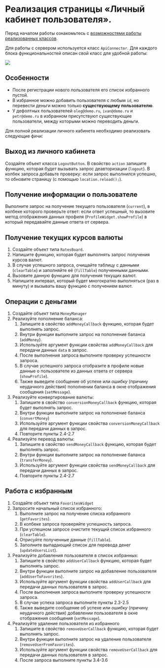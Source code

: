 # Реализация страницы «Личный кабинет пользователя».

Перед началом работы ознакомьтесь с [возможностями работы реализованных классов](./classes_description.md).

Для работы с сервером используется класс `ApiConnector`. Для каждого блока функциональностей описан свой класс для удобной работы:

![](./../img/markedhomepage.png)

## Особенности

- После регистрации нового пользователя его список избранного пустой.
- В избранное можно добавить пользователя с любым `id`, но перевести деньги можно только **существующему пользователю**.
- У дефолтных пользователей `oleg@demo.ru`, `ivan@demo.ru` и `petr@demo.ru` в избранном присутствуют существующие пользователи, между которыми можно переводить деньги.

Для полной реализации личного кабинета необходимо реализовать следующие фичи:

## Выход из личного кабинета

Создайте объект класса `LogoutButton`. В свойство `action` запишите функцию, которая будет вызывать запрос деавторизации (`logout`). В колбек запроса добавьте проверку: если запрос выполнился успешно, то обновите страницу (с помощью `location.reload();`).

## Получение информации о пользователе

Выполните запрос на получение текущего пользователя (`current`), в колбеке которого проверьте ответ: если ответ успешный, то вызовите метод отображения данных профиля (`ProfileWidget.showProfile`) в который передавайте данные ответа от сервера.

## Получение текущих курсов валюты

1. Создайте объект типа `RatesBoard`.
2. Напишите функцию, которая будет выполнять запрос получения курсов валют.
3. В случае успешного запроса, очищайте таблицу с данными (`clearTable`) и заполняйте её (`fillTable`) полученными данными.
4. Вызовите данную функцию для получения текущих валют.
5. Напишите интервал, который будет многократно выполняться (раз в минуту) и вызывать вашу функцию с получением валют.

## Операции с деньгами

1. Создайте объект типа `MoneyManager`
2. Реализуйте пополнение баланса:
   1. Запишите в свойство `addMoneyCallback` функцию, которая будет выполнять запрос.
   2. Внутри функции выполните запрос на пополнение баланса (`addMoney`).
   3. Используйте аргумент функции свойства `addMoneyCallback` для передачи данных `data` в запрос.
   4. После выполнения запроса выполните проверку успешности запроса.
   5. В случае успешного запроса отобразите в профиле новые данные о пользователе из данных ответа от сервера (`showProfile`).
   6. Также выведите сообщение об успехе или _ошибку_ (причину неудачного действия) пополнении баланса в окне отображения сообщения (`setMessage`).
3. Реализуйте конвертирование валюты:
   1. Запишите в свойство `conversionMoneyCallback` функцию, которая будет выполнять запрос.
   2. Внутри функции выполните запрос на пополнение баланса (`convertMoney`)
   3. Используйте аргумент функции свойства `conversionMoneyCallback` для передачи данных в запрос.
   4. Повторите пункты 2.4-2.7
4. Реализуйте перевод валюты:
   1. Запишите в свойство `sendMoneyCallback` функцию, которая будет выполнять запрос.
   2. Внутри функции выполните запрос на пополнение баланса (`transferMoney`).
   3. Используйте аргумент функции свойства `sendMoneyCallback` для передачи данных в запрос.
   4. Повторите пункты 2.4-2.7

## Работа с избранным

1. Создайте объект типа `FavoritesWidget`
2. Запросите начальный список избранного:
   1. Выполните запрос на получение списка избранного (`getFavorites`).
   2. В колбеке запроса проверяйте успешность запроса.
   3. При успешном запросе очистите текущий список избранного (`clearTable`).
   4. Отрисуйте полученные данные (`fillTable`).
   5. Заполните выпадающий список для перевода денег (`updateUsersList`).
3. Реализуйте добавления пользователя в список избранных:
   1. Запишите в свойство `addUserCallback` функцию, которая будет выполнять запрос.
   2. Внутри функции выполните запрос на добавление пользователя (`addUserToFavorites`).
   3. Используйте аргумент функции свойства `addUserCallback` для передачи данных пользователя в запрос.
   4. После выполнения запроса выполните проверку успешности запроса.
   5. В случае успеха запроса выполните пункты 2.3-2.5
   6. Также выведите сообщение об успехе или _ошибку_ (причину неудачного действия) добавлении пользователя в окне отображения сообщения (`setMessage`).
4. Реализуйте удаление пользователя из избранного
   1. Запишите в свойство `removeUserCallback` функцию, которая будет выполнять запрос.
   2. Внутри функции выполните запрос на удаление пользователя (`removeUserFromFavorites`).
   3. Используйте аргумент функции свойства `removeUserCallback` для передачи данных пользователя в запрос.
   4. После запроса выполните пункты 3.4-3.6
